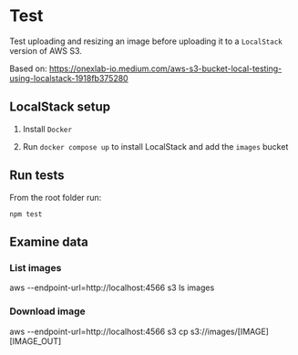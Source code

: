 # Test

Test uploading and resizing an image before uploading it to a `LocalStack`
version of AWS S3.

Based on:
https://onexlab-io.medium.com/aws-s3-bucket-local-testing-using-localstack-1918fb375280

## LocalStack setup

1. Install `Docker` 

2. Run `docker compose up` to install LocalStack and add the `images` bucket

## Run tests

From the root folder run:

```
npm test
```

## Examine data

### List images

aws --endpoint-url=http://localhost:4566 s3 ls images

### Download image

aws --endpoint-url=http://localhost:4566 s3 cp s3://images/[IMAGE] [IMAGE_OUT]


